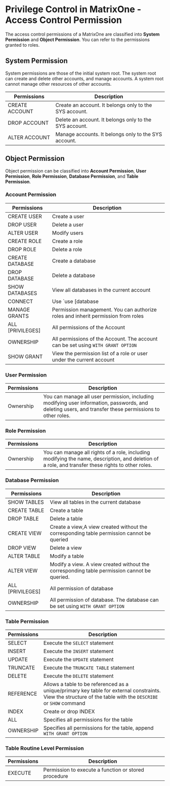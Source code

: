 # Privilege Control in MatrixOne - Access Control Permission

The access control permissions of a MatrixOne are classified into **System Permission** and **Object Permission**. You can refer to the permissions granted to roles.

## System Permission

System permissions are those of the initial system root. The system root can create and delete other accounts, and manage accounts. A system root cannot manage other resources of other accounts.

|Permissions|Description|
|---|---|
|CREATE ACCOUNT|Create an account. It belongs only to the SYS account.|
|DROP ACCOUNT|Delete an account. It belongs only to the SYS account.|
|ALTER ACCOUNT|Manage accounts. It belongs only to the SYS account.|

## Object Permission

Object permission can be classified into **Account Permission**, **User Permission**, **Role Permission**, **Database Permission**, and **Table Permission**.

### Account Permission

|Permissions|Description|
|---|---|
|CREATE USER|Create a user|
|DROP USER|Delete a user|
|ALTER USER|Modify users|
|CREATE ROLE|Create a role|
|DROP ROLE|Delete a role|
|CREATE DATABASE|Create a database|
|DROP DATABASE|Delete a database|
|SHOW DATABASES| View all databases in the current account|
|CONNECT|Use `use [database | role]`, execute `SELECT`  which does not involve concrete object|
|MANAGE GRANTS|Permission management. You can authorize roles and inherit permission from roles|
|ALL [PRIVILEGES]|All permissions of the Account|
|OWNERSHIP|All permissions of the Account. The account can be set using `WITH GRANT OPTION`|
|SHOW GRANT	|View the permission list of a role or user under the current account|


### User Permission

|Permissions|Description|
|---|---|
|Ownership|You can manage all user permission, including modifying user information, passwords, and deleting users, and transfer these permissions to other roles.|

### Role Permission

|Permissions|Description|
|---|---|
|Ownership|You can manage all rights of a role, including modifying the name, description, and deletion of a role, and transfer these rights to other roles.|

### Database Permission

|Permissions|Description|
|---|---|
|SHOW TABLES|View all tables in the current database|
|CREATE TABLE|Create a table|
|DROP TABLE|Delete a table|
|CREATE VIEW|Create a view,A view created without the corresponding table permission cannot be queried|
|DROP VIEW|Delete a view|
|ALTER TABLE|Modify a table|
|ALTER VIEW|Modify a view. A view created without the corresponding table permission cannot be queried.|
|ALL [PRIVILEGES]|All permission of database|
|OWNERSHIP|All permission of database.  The database can be set using `WITH GRANT OPTION`|

### Table Permission

|Permissions|Description|
|---|---|
|SELECT|Execute the `SELECT` statement|
|INSERT|Execute the `INSERT` statement|
|UPDATE|Execute the `UPDATE` statement|
|TRUNCATE|Execute the `TRUNCATE TABLE` statement|
|DELETE|Execute the `DELETE` statement|
|REFERENCE|Allows a table to be referenced as a unique/primary key table for external constraints. View the structure of the table with the `DESCRIBE` or `SHOW` command|
|INDEX|Create or drop INDEX|
|ALL|Specifies all permissions for the table|
|OWNERSHIP|Specifies all permissions for the table, append `WITH GRANT OPTION`|

### Table Routine Level Permission

|Permissions|Description|
|---|---|
|EXECUTE|Permission to execute a function or stored procedure|
